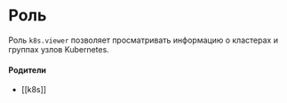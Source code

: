 # Роль

Роль `k8s.viewer` позволяет просматривать информацию о кластерах и группах узлов Kubernetes.


#### Родители

- [[k8s]]
